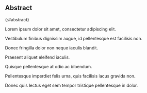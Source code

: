 ## Abstract
{:#abstract}

<!-- Context      -->
Lorem ipsum dolor sit amet, consectetur adipiscing elit.
<!-- Need         -->
Vestibulum finibus dignissim augue, id pellentesque est facilisis non.
<!-- Task         -->
Donec fringilla dolor non neque iaculis blandit.
<!-- Object       -->
Praesent aliquet eleifend iaculis.
<!-- Findings     -->
Quisque pellentesque at odio ac bibendum.
<!-- Conclusion   -->
Pellentesque imperdiet felis urna, quis facilisis lacus gravida non.
<!-- Perspectives -->
Donec quis lectus eget sem tempor tristique pellentesque in dolor.

